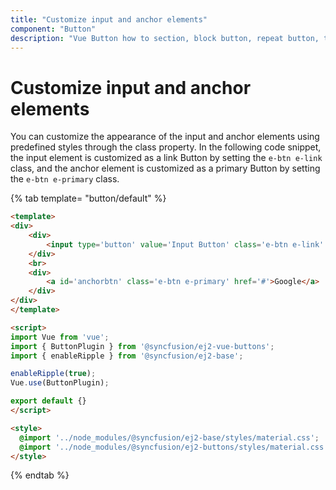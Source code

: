 ```yaml
---
title: "Customize input and anchor elements"
component: "Button"
description: "Vue Button how to section, block button, repeat button, tooltip for Button, customization of button appearance, input and anchor elements."
---
```


# Customize input and anchor elements

You can customize the appearance of the input and anchor elements using predefined styles through the class property. In the following code
snippet, the input element is customized as a link Button by setting the `e-btn e-link` class, and the anchor element is customized as a
primary Button by setting the `e-btn e-primary` class.

{% tab template= "button/default" %}

```html
<template>
<div>
    <div>
        <input type='button' value='Input Button' class='e-btn e-link' />
    </div>
    <br>
    <div>
        <a id='anchorbtn' class='e-btn e-primary' href='#'>Google</a>
    </div>
</div>
</template>

<script>
import Vue from 'vue';
import { ButtonPlugin } from '@syncfusion/ej2-vue-buttons';
import { enableRipple } from '@syncfusion/ej2-base';

enableRipple(true);
Vue.use(ButtonPlugin);

export default {}
</script>

<style>
  @import '../node_modules/@syncfusion/ej2-base/styles/material.css';
  @import '../node_modules/@syncfusion/ej2-buttons/styles/material.css';
</style>
```

{% endtab %}